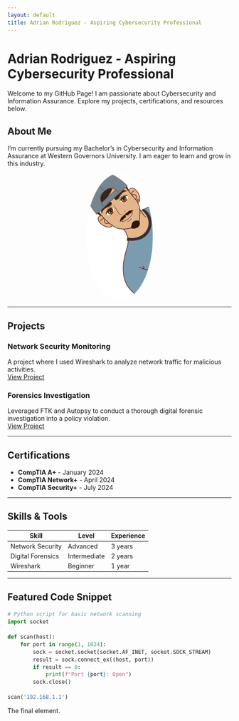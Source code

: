 ```yaml
---
layout: default
title: Adrian Rodriguez - Aspiring Cybersecurity Professional
---
```


# Adrian Rodriguez - Aspiring Cybersecurity Professional

Welcome to my GitHub Page! I am passionate about Cybersecurity and Information Assurance. Explore my projects, certifications, and resources below.

## About Me
I’m currently pursuing my Bachelor’s in Cybersecurity and Information Assurance at Western Governors University. I am eager to learn and grow in this industry.

<img src="./assets/AdrianCPIC.png" alt="Profile Picture" style="width:150px; height:auto; border-radius: 50%; display: block; margin-left: auto; margin-right: auto;" />

---

## Projects

### Network Security Monitoring
A project where I used Wireshark to analyze network traffic for malicious activities.  
[View Project](https://github.com/your-username/network-monitoring)

### Forensics Investigation
Leveraged FTK and Autopsy to conduct a thorough digital forensic investigation into a policy violation.  
[View Project](https://github.com/your-username/forensics-investigation)

---

## Certifications
- **CompTIA A+** - January 2024
- **CompTIA Network+** - April 2024
- **CompTIA Security+** - July 2024

---

## Skills & Tools

| Skill           | Level        | Experience |
|-----------------|--------------|------------|
| Network Security | Advanced     | 3 years    |
| Digital Forensics| Intermediate | 2 years    |
| Wireshark        | Beginner     | 1 year     |

---

## Featured Code Snippet

```python
# Python script for basic network scanning
import socket

def scan(host):
    for port in range(1, 1024):
        sock = socket.socket(socket.AF_INET, socket.SOCK_STREAM)
        result = sock.connect_ex((host, port))
        if result == 0:
            print(f"Port {port}: Open")
        sock.close()

scan('192.168.1.1')


```
The final element.
```
